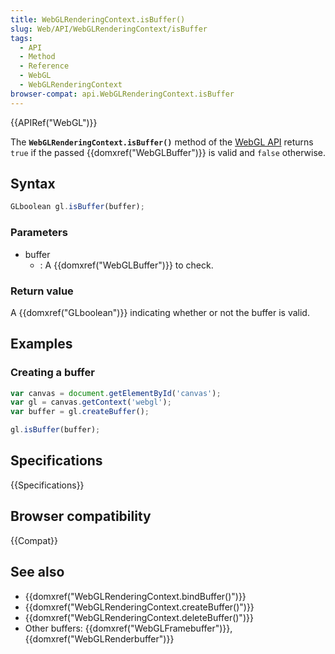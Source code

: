 ```yaml
---
title: WebGLRenderingContext.isBuffer()
slug: Web/API/WebGLRenderingContext/isBuffer
tags:
  - API
  - Method
  - Reference
  - WebGL
  - WebGLRenderingContext
browser-compat: api.WebGLRenderingContext.isBuffer
---
```

{{APIRef("WebGL")}}

The **`WebGLRenderingContext.isBuffer()`** method of the [WebGL API](/en-US/docs/Web/API/WebGL_API) returns `true` if the
passed {{domxref("WebGLBuffer")}} is valid and `false` otherwise.

## Syntax

```js
GLboolean gl.isBuffer(buffer);
```

### Parameters

- buffer
  - : A {{domxref("WebGLBuffer")}} to check.

### Return value

A {{domxref("GLboolean")}} indicating whether or not the buffer is valid.

## Examples

### Creating a buffer

```js
var canvas = document.getElementById('canvas');
var gl = canvas.getContext('webgl');
var buffer = gl.createBuffer();

gl.isBuffer(buffer);
```

## Specifications

{{Specifications}}

## Browser compatibility

{{Compat}}

## See also

- {{domxref("WebGLRenderingContext.bindBuffer()")}}
- {{domxref("WebGLRenderingContext.createBuffer()")}}
- {{domxref("WebGLRenderingContext.deleteBuffer()")}}
- Other buffers: {{domxref("WebGLFramebuffer")}}, {{domxref("WebGLRenderbuffer")}}
